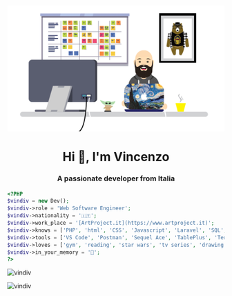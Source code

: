 <!-- ### Hi there 👋 -->

<!--
**vindiv/vindiv** is a ✨ _special_ ✨ repository because its `README.md` (this file) appears on your GitHub profile.

Here are some ideas to get you started:

- 🔭 I’m currently working on ...
- 🌱 I’m currently learning ...
- 👯 I’m looking to collaborate on ...
- 🤔 I’m looking for help with ...
- 💬 Ask me about ...
- 📫 How to reach me: ...
- 😄 Pronouns: ...
- ⚡ Fun fact: ...
-->

![](images/scrivania-ufficio-vector-02.gif)

<h1 align="center">Hi 👋, I'm Vincenzo</h1>
<h3 align="center">A passionate developer from Italia</h3>


```php
<?PHP
$vindiv = new Dev();
$vindiv->role = 'Web Software Engineer';
$vindiv->nationality = '🇮🇹';
$vindiv->work_place = '[ArtProject.it](https://www.artproject.it)';
$vindiv->knows = ['PHP', 'html', 'CSS', 'Javascript', 'Laravel', 'SQL', 'vector graphic', 'raster graphic', 'and more...'];
$vindiv->tools = ['VS Code', 'Postman', 'Sequel Ace', 'TablePlus', 'Termius', 'Firefox DE', 'Photoshop', 'Illustrator'];
$vindiv->loves = ['gym', 'reading', 'star wars', 'tv series', 'drawing', '🍮', '🐱'];
$vindiv->in_your_memory = '🐻';
?>

```

<p align="left"> <img src="https://komarev.com/ghpvc/?username=vindiv&label=Profile%20views&color=0e75b6&style=flat" alt="vindiv" /> </p>

<!--<p align="left"> <a href="https://github.com/ryo-ma/github-profile-trophy"><img src="https://github-profile-trophy.vercel.app/?username=vindiv" alt="vindiv" /></a> </p>-->

<!--<h3 align="left">Connect with me:</h3>
<p align="left">
<a href="https://instagram.com/vindiv82" target="blank"><img align="center" src="https://cdn.jsdelivr.net/npm/simple-icons@3.0.1/icons/instagram.svg" alt="vindiv82" height="20" width="30" /></a>
</p>-->


<center><p><img align="left" src="https://github-readme-stats.vercel.app/api/top-langs?username=vindiv&show_icons=true&locale=en&layout=compact" alt="vindiv" /></p></center>

<!--<p>&nbsp;<img align="right" src="https://github-readme-stats.vercel.app/api?username=vindiv&show_icons=true&locale=en" alt="vindiv" /></p>-->
